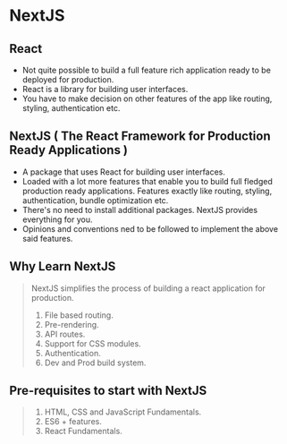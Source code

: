 # NextJS

## React

-   Not quite possible to build a full feature rich application ready to be deployed for production.
-   React is a library for building user interfaces.
-   You have to make decision on other features of the app like routing, styling, authentication etc.

## NextJS ( The React Framework for Production Ready Applications )

-   A package that uses React for building user interfaces.
-   Loaded with a lot more features that enable you to build full fledged production ready applications.
    Features exactly like routing, styling, authentication, bundle optimization etc.
-   There's no need to install additional packages. NextJS provides everything for you.
-   Opinions and conventions ned to be followed to implement the above said features.

## Why Learn NextJS

> NextJS simplifies the process of building a react application for production.
>
> 1. File based routing.
> 2. Pre-rendering.
> 3. API routes.
> 4. Support for CSS modules.
> 5. Authentication.
> 6. Dev and Prod build system.

## Pre-requisites to start with NextJS

> 1. HTML, CSS and JavaScript Fundamentals.
> 2. ES6 + features.
> 3. React Fundamentals.

